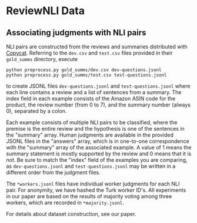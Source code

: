 # ReviewNLI Data

## Associating judgments with NLI pairs

NLI pairs are constructed from the reviews and summaries
distributed with [Copycat](https://github.com/abrazinskas/Copycat-abstractive-opinion-summarizer/tree/master/gold_summs).  Referring to the `dev.csv` and
`test.csv` files provided in their `gold_summs` directory, execute

```
python preprocess.py gold_summs/dev.csv dev-questions.jsonl
python preprocess.py gold_summs/test.csv test-questions.jsonl
```

to create JSONL files `dev-questions.jsonl` and `test-questions.jsonl`
where each line contains a review and a list
of sentences from a summary.  The index field in each example
consists of the Amazon ASIN code for the product, the review
number (from 0 to 7), and the summary number (always 0),
separated by a colon.

Each example consists of multiple NLI pairs to be classified,
where the premise is the entire review and the hypothesis is one
of the sentences in the "summary" array.  Human judgments are
available in the provided JSONL files in the "answers" array,
which is in one-to-one correspondence with the "summary" array of the
associated example.  A value of 1 means the summary statement is
mostly supported by the review and 0 means that it is not.
Be sure to match the "index" field of the examples you are comparing,
as `dev-questions.jsonl` and `test-questions.jsonl` may be
written in a different order from the judgment files.

The `*workers.jsonl` files have individual worker judgments for
each NLI pair.  For anonymity, we have hashed the Turk worker ID's.
All experiments in our paper are based on the results of majority
voting among three workers, which are recorded in `*majority.jsonl`.

For details about dataset construction, see our paper.

